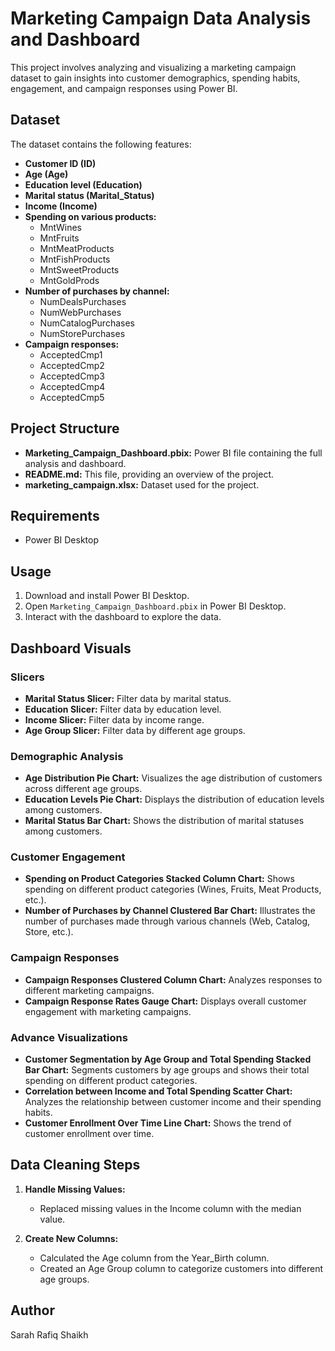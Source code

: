 # Marketing Campaign Data Analysis and Dashboard

This project involves analyzing and visualizing a marketing campaign dataset to gain insights into customer demographics, spending habits, engagement, and campaign responses using Power BI.

## Dataset

The dataset contains the following features:

- **Customer ID (ID)**
- **Age (Age)**
- **Education level (Education)**
- **Marital status (Marital_Status)**
- **Income (Income)**
- **Spending on various products:** 
  - MntWines
  - MntFruits
  - MntMeatProducts
  - MntFishProducts
  - MntSweetProducts
  - MntGoldProds
- **Number of purchases by channel:** 
  - NumDealsPurchases
  - NumWebPurchases
  - NumCatalogPurchases
  - NumStorePurchases
- **Campaign responses:** 
  - AcceptedCmp1
  - AcceptedCmp2
  - AcceptedCmp3
  - AcceptedCmp4
  - AcceptedCmp5

## Project Structure

- **Marketing_Campaign_Dashboard.pbix:** Power BI file containing the full analysis and dashboard.
- **README.md:** This file, providing an overview of the project.
- **marketing_campaign.xlsx:** Dataset used for the project.

## Requirements

- Power BI Desktop

## Usage

1. Download and install Power BI Desktop.
2. Open `Marketing_Campaign_Dashboard.pbix` in Power BI Desktop.
3. Interact with the dashboard to explore the data.

## Dashboard Visuals

### Slicers

- **Marital Status Slicer:** Filter data by marital status.
- **Education Slicer:** Filter data by education level.
- **Income Slicer:** Filter data by income range.
- **Age Group Slicer:** Filter data by different age groups.

### Demographic Analysis

- **Age Distribution Pie Chart:** Visualizes the age distribution of customers across different age groups.
- **Education Levels Pie Chart:** Displays the distribution of education levels among customers.
- **Marital Status Bar Chart:** Shows the distribution of marital statuses among customers.

### Customer Engagement

- **Spending on Product Categories Stacked Column Chart:** Shows spending on different product categories (Wines, Fruits, Meat Products, etc.).
- **Number of Purchases by Channel Clustered Bar Chart:** Illustrates the number of purchases made through various channels (Web, Catalog, Store, etc.).

### Campaign Responses

- **Campaign Responses Clustered Column Chart:** Analyzes responses to different marketing campaigns.
- **Campaign Response Rates Gauge Chart:** Displays overall customer engagement with marketing campaigns.

### Advance Visualizations

- **Customer Segmentation by Age Group and Total Spending Stacked Bar Chart:** Segments customers by age groups and shows their total spending on different product categories.
- **Correlation between Income and Total Spending Scatter Chart:** Analyzes the relationship between customer income and their spending habits.
- **Customer Enrollment Over Time Line Chart:** Shows the trend of customer enrollment over time.

## Data Cleaning Steps

1. **Handle Missing Values:**
   - Replaced missing values in the Income column with the median value.

2. **Create New Columns:**
   - Calculated the Age column from the Year_Birth column.
   - Created an Age Group column to categorize customers into different age groups.

## Author
Sarah Rafiq Shaikh
